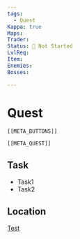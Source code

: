 ```yaml
---
tags:
  - Quest
Kappa: true
Maps: 
Trader: 
Status: 🛑 Not Started
LvlReq: 
Item: 
Enemies: 
Bosses:

---
```

# Quest
```meta-bind-embed
[[META_BUTTONS]]
```
```meta-bind-embed
[[META_QUEST]]
```
## Task

* Task1
* Task2
## Location

[Test](https://escapefromtarkov.fandom.com/wiki/Test)

